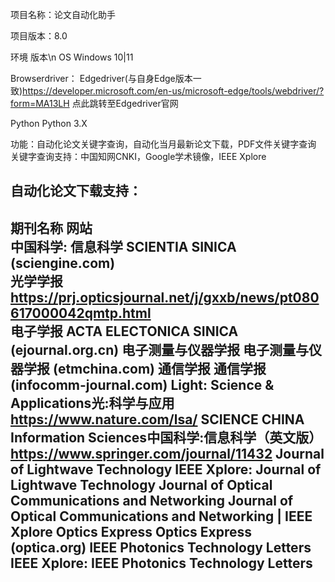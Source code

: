项目名称：论文自动化助手 

项目版本：8.0

环境	     版本\n
OS	       Windows 10|11

Browserdriver：	Edgedriver(与自身Edge版本一致)https://developer.microsoft.com/en-us/microsoft-edge/tools/webdriver/?form=MA13LH 点此跳转至Edgedriver官网

Python	     Python 3.X

功能：自动化论文关键字查询，自动化当月最新论文下载，PDF文件关键字查询
关键字查询支持：中国知网CNKI，Google学术镜像，IEEE Xplore

自动化论文下载支持：
-------------------------------------------------------------------------------------------------------------------------                                   
期刊名称	                                   网站                                      
中国科学: 信息科学	            SCIENTIA SINICA (sciengine.com)                        
光学学报	               https://prj.opticsjournal.net/j/gxxb/news/pt080617000042qmtp.html         
电子学报	                ACTA ELECTONICA SINICA (ejournal.org.cn)
电子测量与仪器学报	             电子测量与仪器学报 (etmchina.com)
通信学报	                通信学报 (infocomm-journal.com)
Light: Science & Applications光:科学与应用	https://www.nature.com/lsa/
SCIENCE CHINA Information Sciences中国科学:信息科学（英文版）	https://www.springer.com/journal/11432
Journal of Lightwave Technology	IEEE Xplore:   Journal of Lightwave Technology
Journal of Optical Communications and Networking Journal of Optical Communications and Networking | IEEE Xplore
Optics Express	Optics Express (optica.org)
IEEE Photonics Technology Letters IEEE Xplore:  IEEE Photonics Technology Letters
-------------------------------------------------------------------------------------------------------------------------------


